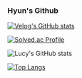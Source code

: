 ### Hyun's Github

<!--
**Seohyun-Back/Seohyun-Back** is a ✨ _special_ ✨ repository because its `README.md` (this file) appears on your GitHub profile.

Here are some ideas to get you started:

- 🔭 I’m currently working on ...
- 🌱 I’m currently learning ...
- 👯 I’m looking to collaborate on ...
- 🤔 I’m looking for help with ...
- 💬 Ask me about ...
- 📫 How to reach me: ...
- 😄 Pronouns: ...
- ⚡ Fun fact: ...
-->


[![Velog's GitHub stats](https://velog-readme-stats.vercel.app/api/badge?name=Velog)](https://velog.io/@lucymail100) 

[![Solved.ac Profile](http://mazassumnida.wtf/api/v2/generate_badge?boj=lucymail100)](https://solved.ac/lucymail100/) 

![Lucy's GitHub stats](https://github-readme-stats.vercel.app/api?username=Seohyun-Back&show_icons=true&theme=holi )

[![Top Langs](https://github-readme-stats.vercel.app/api/top-langs/?username=Seohyun-Back)](https://github.com/Seohyun-Back/github-readme-stats)

